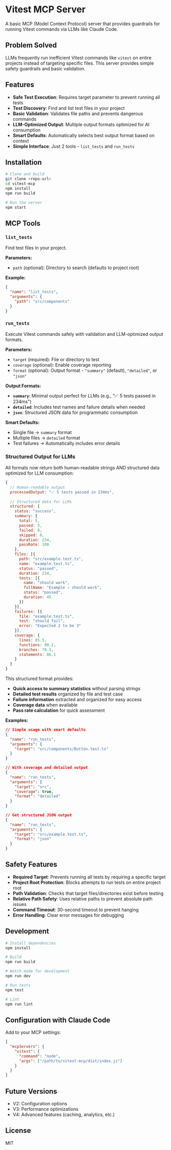 # Vitest MCP Server

A basic MCP (Model Context Protocol) server that provides guardrails for running Vitest commands via LLMs like Claude Code.

## Problem Solved

LLMs frequently run inefficient Vitest commands like `vitest` on entire projects instead of targeting specific files. This server provides simple safety guardrails and basic validation.

## Features

- **Safe Test Execution**: Requires target parameter to prevent running all tests
- **Test Discovery**: Find and list test files in your project  
- **Basic Validation**: Validates file paths and prevents dangerous commands
- **LLM-Optimized Output**: Multiple output formats optimized for AI consumption
- **Smart Defaults**: Automatically selects best output format based on context
- **Simple Interface**: Just 2 tools - `list_tests` and `run_tests`

## Installation

```bash
# Clone and build
git clone <repo-url>
cd vitest-mcp
npm install
npm run build

# Run the server
npm start
```

## MCP Tools

### `list_tests`

Find test files in your project.

**Parameters:**
- `path` (optional): Directory to search (defaults to project root)

**Example:**
```json
{
  "name": "list_tests",
  "arguments": {
    "path": "src/components"
  }
}
```

### `run_tests`

Execute Vitest commands safely with validation and LLM-optimized output formats.

**Parameters:**
- `target` (required): File or directory to test
- `coverage` (optional): Enable coverage reporting
- `format` (optional): Output format - `"summary"` (default), `"detailed"`, or `"json"`

**Output Formats:**
- **`summary`**: Minimal output perfect for LLMs (e.g., "✅ 5 tests passed in 234ms")
- **`detailed`**: Includes test names and failure details when needed
- **`json`**: Structured JSON data for programmatic consumption

**Smart Defaults:**
- Single file → `summary` format
- Multiple files → `detailed` format
- Test failures → Automatically includes error details

### Structured Output for LLMs

All formats now return both human-readable strings AND structured data optimized for LLM consumption:

```javascript
{
  // Human-readable output
  processedOutput: "✅ 5 tests passed in 234ms",
  
  // Structured data for LLMs
  structured: {
    status: "success",
    summary: {
      total: 5,
      passed: 5,
      failed: 0,
      skipped: 0,
      duration: 234,
      passRate: 100
    },
    files: [{
      path: "src/example.test.ts",
      name: "example.test.ts",
      status: "passed",
      duration: 234,
      tests: [{
        name: "should work",
        fullName: "Example › should work",
        status: "passed",
        duration: 45
      }]
    }],
    failures: [{
      file: "example.test.ts",
      test: "should fail",
      error: "Expected 2 to be 3"
    }],
    coverage: {
      lines: 85.5,
      functions: 90.2,
      branches: 78.3,
      statements: 86.1
    }
  }
}
```

This structured format provides:
- **Quick access to summary statistics** without parsing strings
- **Detailed test results** organized by file and test case  
- **Failure information** extracted and organized for easy access
- **Coverage data** when available
- **Pass rate calculation** for quick assessment

**Examples:**
```json
// Simple usage with smart defaults
{
  "name": "run_tests", 
  "arguments": {
    "target": "src/components/Button.test.ts"
  }
}

// With coverage and detailed output
{
  "name": "run_tests", 
  "arguments": {
    "target": "src",
    "coverage": true,
    "format": "detailed"
  }
}

// Get structured JSON output
{
  "name": "run_tests",
  "arguments": {
    "target": "src/example.test.ts",
    "format": "json"
  }
}
```

## Safety Features

- **Required Target**: Prevents running all tests by requiring a specific target
- **Project Root Protection**: Blocks attempts to run tests on entire project root
- **Path Validation**: Checks that target files/directories exist before testing  
- **Relative Path Safety**: Uses relative paths to prevent absolute path issues
- **Command Timeout**: 30-second timeout to prevent hanging
- **Error Handling**: Clear error messages for debugging

## Development

```bash
# Install dependencies
npm install

# Build
npm run build

# Watch mode for development
npm run dev

# Run tests
npm test

# Lint
npm run lint
```

## Configuration with Claude Code

Add to your MCP settings:

```json
{
  "mcpServers": {
    "vitest": {
      "command": "node",
      "args": ["/path/to/vitest-mcp/dist/index.js"]
    }
  }
}
```

## Future Versions

- V2: Configuration options
- V3: Performance optimizations
- V4: Advanced features (caching, analytics, etc.)

## License

MIT